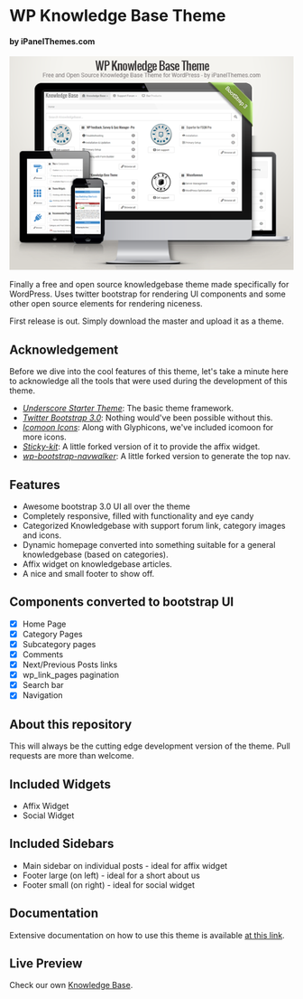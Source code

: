 # WP Knowledge Base Theme
#### by iPanelThemes.com

![Theme Logo](screenshot.png?raw=true)

Finally a free and open source knowledgebase theme made specifically for WordPress.
Uses twitter bootstrap for rendering UI components and some other open source elements
for rendering niceness.

First release is out. Simply download the master and upload it as a theme.

## Acknowledgement
Before we dive into the cool features of this theme, let's take a minute here to acknowledge
all the tools that were used during the development of this theme.
* [*Underscore Starter Theme*](http://underscores.me/): The basic theme framework.
* [*Twitter Bootstrap 3.0*](http://getbootstrap.com/): Nothing would've been possible without this.
* [*Icomoon Icons*](http://icomoon.io/): Along with Glyphicons, we've included icomoon for more icons.
* [*Sticky-kit*](https://github.com/leafo/sticky-kit): A little forked version of it to provide the affix widget.
* [*wp-bootstrap-navwalker*](https://github.com/twittem/wp-bootstrap-navwalker): A little forked version to generate the top nav.

## Features
* Awesome bootstrap 3.0 UI all over the theme
* Completely responsive, filled with functionality and eye candy
* Categorized Knowledgebase with support forum link, category images and icons.
* Dynamic homepage converted into something suitable for a general knowledgebase (based on categories).
* Affix widget on knowledgebase articles.
* A nice and small footer to show off.

## Components converted to bootstrap UI
- [x] Home Page
- [x] Category Pages
- [x] Subcategory pages
- [x] Comments
- [x] Next/Previous Posts links
- [x] wp_link_pages pagination
- [x] Search bar
- [x] Navigation

## About this repository
This will always be the cutting edge development version of the theme. Pull requests are more than welcome.

## Included Widgets
* Affix Widget
* Social Widget

## Included Sidebars
* Main sidebar on individual posts - ideal for affix widget
* Footer large (on left) - ideal for a short about us
* Footer small (on right) - ideal for social widget

## Documentation
Extensive documentation on how to use this theme is available [at this link](http://ipanelthemes.com/kb/products/wp-knowledge-base-theme/).

## Live Preview
Check our own [Knowledge Base](http://ipanelthemes.com/kb/).
